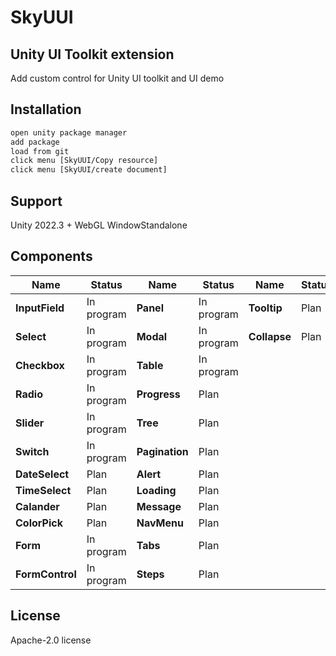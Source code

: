 # SkyUUI
## Unity UI Toolkit extension

Add custom control for Unity UI toolkit and UI demo

## Installation

```sh
open unity package manager
add package
load from git
click menu [SkyUUI/Copy resource]
click menu [SkyUUI/create document]
```

## Support
Unity 2022.3 +
WebGL
WindowStandalone

## Components
| Name | Status | Name | Status | Name | Status |
| ----------- | ----------- | ----------- | ----------- | ----------- | ----------- |
| **InputField** | In program | **Panel** | In program | **Tooltip** | Plan |
| **Select** | In program | **Modal** | In program | **Collapse** | Plan |
| **Checkbox** | In program | **Table** | In program |
| **Radio** | In program | **Progress** | Plan |
| **Slider** | In program | **Tree** | Plan |
| **Switch** | In program | **Pagination** | Plan |
| **DateSelect** | Plan | **Alert** | Plan |
| **TimeSelect** | Plan | **Loading** | Plan |
| **Calander** | Plan | **Message** | Plan |
| **ColorPick** | Plan | **NavMenu** | Plan |
| **Form** | In program | **Tabs** | Plan |
| **FormControl** | In program | **Steps** | Plan |

## License
Apache-2.0 license
